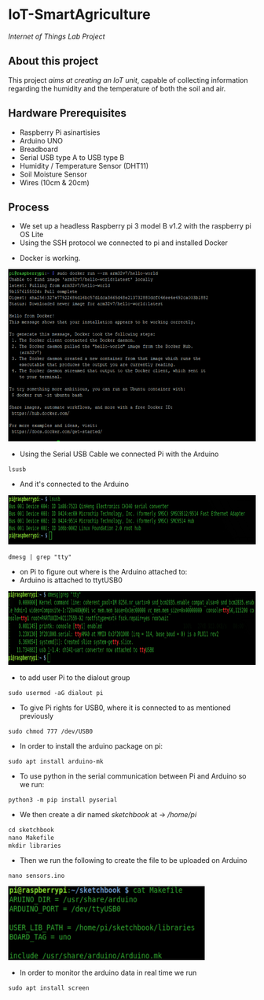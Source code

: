 # IoT-SmartAgriculture
_Internet of Things Lab Project_

## About this project

This project _aims at creating an IoT unit_, capable of collecting information regarding the humidity and the temperature of both the soil and air.

## Hardware Prerequisites

- Raspberry Pi               asinartisies
- Arduino UNO
- Breadboard
- Serial USB type A to USB type B
- Humidity / Temperature Sensor (DHT11)
- Soil Moisture Sensor
- Wires (10cm & 20cm)

## Process
* We set up a headless Raspberry pi 3 model B v1.2 with the raspberry pi OS Lite
* Using the SSH protocol we connected to pi and installed Docker
- Docker is working.

<img src="https://raw.githubusercontent.com/Steryos/IoT-SmartAgriculture/main/Images/Image1.png" alt="Image1" width=750 height=350>

* Using the Serial USB Cable we connected Pi with the Arduino

```
lsusb 
```
- And it's connected to the Arduino
<img src="https://raw.githubusercontent.com/Steryos/IoT-SmartAgriculture/main/Images/Image2.png" alt="Image2" width=700 height=100>

```
dmesg | grep "tty"
```
- on Pi to figure out where is the Arduino attached to:
- Arduino is attached to ttytUSB0

<img src="https://raw.githubusercontent.com/Steryos/IoT-SmartAgriculture/main/Images/Image3.png" alt="Image3" width=700 height=150>


* to add user Pi to the dialout group
```
sudo usermod -aG dialout pi
```
* To give Pi rights for USB0, where it is connected to as mentioned previously

```
sudo chmod 777 /dev/USB0
``` 
* In order to install the arduino package on pi:
 
```
sudo apt install arduino-mk
``` 


* To use python in the serial communication between Pi and Arduino so we run: 
```
python3 -m pip install pyserial
``` 


* We then create a dir named _sketchbook_ at -> */home/pi*

```
cd sketchbook
nano Makefile
mkdir libraries
```

* Then we run the following to create the file to be uploaded on Arduino
```
nano sensors.ino
```
<img src="https://raw.githubusercontent.com/Steryos/IoT-SmartAgriculture/main/Images/image4.png" alt="Image43" width=400 height=150>


* In order to monitor the arduino data in real time we run 
```
sudo apt install screen
```